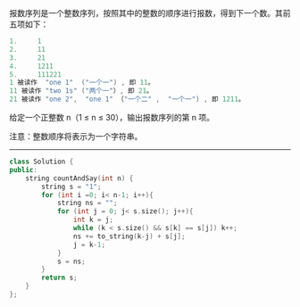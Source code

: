 
报数序列是一个整数序列，按照其中的整数的顺序进行报数，得到下一个数。其前五项如下：

```cpp
1.     1
2.     11
3.     21
4.     1211
5.     111221
1 被读作  "one 1"  ("一个一") , 即 11。
11 被读作 "two 1s" ("两个一"）, 即 21。
21 被读作 "one 2",  "one 1" （"一个二" ,  "一个一") , 即 1211。
```

给定一个正整数 n（1 ≤ n ≤ 30），输出报数序列的第 n 项。

注意：整数顺序将表示为一个字符串。

---

```cpp
class Solution {
public:
    string countAndSay(int n) {
        string s = "1";
        for (int i =0; i< n-1; i++){
            string ns = "";
            for (int j = 0; j< s.size(); j++){
                int k = j;
                while (k < s.size() && s[k] == s[j]) k++;
                ns += to_string(k-j) + s[j];
                j = k-1;
            }
            s = ns;
        }
        return s;
    }
};
```
